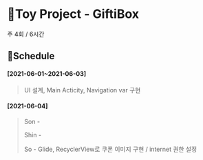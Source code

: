 # 🎁Toy Project - GiftiBox


주 4회 / 6시간


## 📑Schedule

#### [2021-06-01~2021-06-03]

> UI 설계, Main Acticity, Navigation var 구현

#### [2021-06-04]

> Son -
>
> Shin - 
>
> So - Glide, RecyclerView로 쿠폰 이미지 구현 / internet 권한 설정
